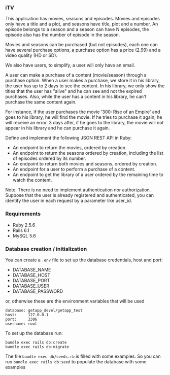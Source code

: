 ### iTV

This application has movies, seasons and episodes. Movies and episodes only have a title and a plot, and seasons have title, plot and a number. An episode belongs to a season and a season can have N episodes, the episode also has the number of episode in the season.

Movies and seasons can be purchased (but not episodes), each one can have several purchase options, a purchase option has a price (2.99) and a video quality (HD or SD).

We also have users, to simplify, a user will only have an email.

A user can make a purchase of a content (movie/season) through a purchase option. When a user makes a purchase, we store it in his library, the user has up to 2 days to see the content. In his library, we only show the titles that the user has "alive" and he can see and not the expired purchases. Also, while the user has a content in his library, he can't purchase the same content again.

For instance, if the user purchases the movie '300: Rise of an Empire' and goes to his library, he will find the movie. If he tries to purchase it again, he will receive an error. 3 days after, if he goes to the library, the movie will not appear in his library and he can purchase it again.

Define and implement the following JSON REST API in Ruby:

- An endpoint to return the movies, ordered by creation.
- An endpoint to return the seasons ordered by creation, including the list of episodes ordered by its number.
- An endpoint to return both movies and seasons, ordered by creation.
- An endpoint for a user to perform a purchase of a content.
- An endpoint to get the library of a user ordered by the remaining time to watch the content.

Note: There is no need to implement authentication nor authorization. Suppose that the user is already registered and authenticated, you can identify the user in each request by a parameter like user_id.

### Requirements
- Ruby 2.5.6
- Rails 6.1
- MySQL 5.6

### Database creation / initialization

You can create a `.env` file to set up the database credentials, host and port:
  - DATABASE_NAME
  - DATABASE_HOST
  - DATABASE_PORT
  - DATABASE_USER
  - DATABASE_PASSWORD

or, otherwise these are the environment variables that will be used
```
database: getapp_devel/getapp_test
host:     127.0.0.1
port:     3306
username: root
```

To set up the database run:

```
bundle exec rails db:create
bundle exec rails db:migrate
```

The file `bundle exec db/seeds.rb` is filled with some examples.
So you can run `bundle exec rails db:seed` to populate the database with some examples

